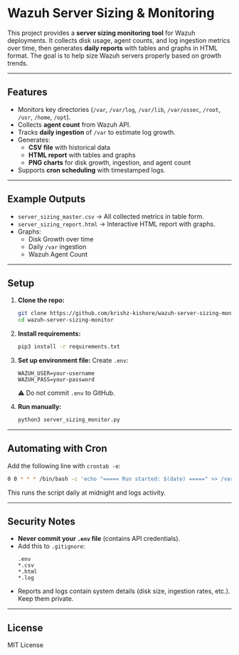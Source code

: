 # Wazuh Server Sizing & Monitoring

This project provides a **server sizing monitoring tool** for Wazuh deployments. It collects disk usage, agent counts, and log ingestion metrics over time, then generates **daily reports** with tables and graphs in HTML format. The goal is to help size Wazuh servers properly based on growth trends.

---

## Features

- Monitors key directories (`/var`, `/var/log`, `/var/lib`, `/var/ossec`, `/root`, `/usr`, `/home`, `/opt`).
- Collects **agent count** from Wazuh API.
- Tracks **daily ingestion** of `/var` to estimate log growth.
- Generates:
  - **CSV file** with historical data
  - **HTML report** with tables and graphs
  - **PNG charts** for disk growth, ingestion, and agent count
- Supports **cron scheduling** with timestamped logs.

---

## Example Outputs

- `server_sizing_master.csv` → All collected metrics in table form.
- `server_sizing_report.html` → Interactive HTML report with graphs.
- Graphs:
  - Disk Growth over time
  - Daily `/var` ingestion
  - Wazuh Agent Count

---

## Setup

1. **Clone the repo:**
   ```bash
   git clone https://github.com/krishz-kishore/wazuh-server-sizing-monitor.git
   cd wazuh-server-sizing-monitor
   ```

2. **Install requirements:**
   ```bash
   pip3 install -r requirements.txt
   ```

3. **Set up environment file:**
   Create `.env`:
   ```env
   WAZUH_USER=your-username
   WAZUH_PASS=your-password
   ```

   ⚠️ Do not commit `.env` to GitHub.

4. **Run manually:**
   ```bash
   python3 server_sizing_monitor.py
   ```

---

## Automating with Cron

Add the following line with `crontab -e`:

```bash
0 0 * * * /bin/bash -c 'echo "===== Run started: $(date) =====" >> /var/local/server_sizing/server_sizing_cron.log; /usr/bin/python3 server_sizing_monitor.py >> /var/local/server_sizing/server_sizing_cron.log 2>&1; echo "===== Run ended: $(date) =====" >> /var/local/server_sizing/server_sizing_cron.log; echo "" >> /var/local/server_sizing/server_sizing_cron.log'
```

This runs the script daily at midnight and logs activity.

---

## Security Notes

- **Never commit your `.env` file** (contains API credentials).
- Add this to `.gitignore`:
  ```gitignore
  .env
  *.csv
  *.html
  *.log
  ```
- Reports and logs contain system details (disk size, ingestion rates, etc.). Keep them private.

---

## License

MIT License

